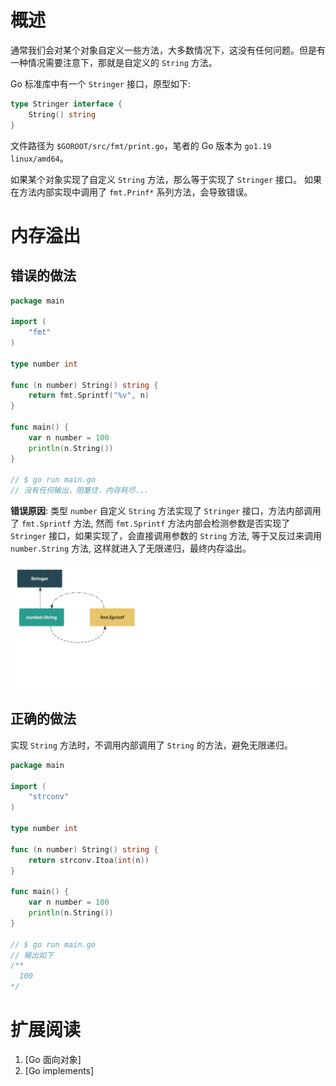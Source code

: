 # 概述

通常我们会对某个对象自定义一些方法，大多数情况下，这没有任何问题。但是有一种情况需要注意下，那就是自定义的 `String` 方法。

Go 标准库中有一个 `Stringer` 接口，原型如下:

```go
type Stringer interface {
	String() string
}
```

文件路径为 `$GOROOT/src/fmt/print.go`，笔者的 Go 版本为 `go1.19 linux/amd64`。

如果某个对象实现了自定义 `String` 方法，那么等于实现了 `Stringer` 接口。 如果在方法内部实现中调用了 `fmt.Prinf*` 系列方法，会导致错误。

# 内存溢出

## 错误的做法

```go
package main

import (
	"fmt"
)

type number int

func (n number) String() string {
	return fmt.Sprintf("%v", n)
}

func main() {
	var n number = 100
	println(n.String())
}

// $ go run main.go
// 没有任何输出，阻塞住，内存耗尽...
```

**错误原因**: 类型 `number` 自定义 `String` 方法实现了 `Stringer` 接口，方法内部调用了 `fmt.Sprintf` 方法, 
然而 `fmt.Sprintf` 方法内部会检测参数是否实现了 `Stringer` 接口，如果实现了，会直接调用参数的 `String` 方法, 
等于又反过来调用 `number.String` 方法, 这样就进入了无限递归，最终内存溢出。

![Stringer](images/Stringer.png)

## 正确的做法

实现 `String` 方法时，不调用内部调用了 `String` 的方法，避免无限递归。

```go
package main

import (
	"strconv"
)

type number int

func (n number) String() string {
	return strconv.Itoa(int(n))
}

func main() {
	var n number = 100
	println(n.String())
}

// $ go run main.go
// 输出如下 
/**
  100
*/
```

# 扩展阅读

1. [Go 面向对象]
2. [Go implements]